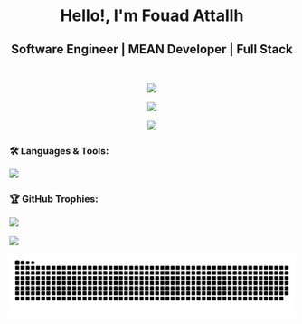 <h1 align="center">Hello!, I'm Fouad Attallh</h1>

<h2 align="center">Software Engineer | MEAN Developer | Full Stack</h2><br>

  <p align="center"> <!-- Google Me -->
    <a href="https://avatars.githubusercontent.com/u/121490713?v=4">
      <img src="https://readme-typing-svg.herokuapp.com/?lines=Visit%20my%20LinkedIn%20Profile;I%20Post%20Insightful%20Content;Follow%20to%20get%20New%20Updates&font=Bold%20Code&center=true&color=30D050&pause=1750&size=23">
    </a>
  </p>

  <p align="center"> <!-- Profile Views -->
      <img src="https://avatars.githubusercontent.com/u/121490713?v=4" height="33"/>
  </p>

  <p align="center"> <!-- WhatsApp Channel & LinkedIn -->
    <a href="https://www.linkedin.com/in/fouad-atallah/">
      <img src="https://raw.githubusercontent.com/rahuldkjain/github-profile-readme-generator/master/src/images/icons/Social/linked-in-alt.svg" height="60"/>
    </a>
  </p>

<h3 align="left">🛠️ Languages & Tools:</h3>
  <p align="left">
    <img height="75" src="https://go-skill-icons.vercel.app/api/icons?i=javascripte,postgresql,sqlserver,redis,postman,html,css,nodejs,angular,nest,docker,git,github"/>
  </p>

<h3 align="left">🏆 GitHub Trophies:</h3>
  <p align="left">
    <img src="https://avatars.githubusercontent.com/u/121490713?v=4"/>
  </p>

  <p align="left"> <!-- Languages -->
    <img src="https://github-readme-stats.vercel.app/api/top-langs?username=a-hemeda&layout=compact&langs_count=5&theme=codeSTACKr"/>
  </p>

  <p align="center"> <!-- Snake -->
    <img src="https://raw.githubusercontent.com/platane/snk/output/github-contribution-grid-snake-dark.svg">
  </p>
